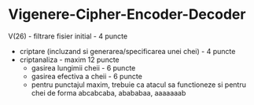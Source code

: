 # Vigenere-Cipher-Encoder-Decoder
V(26) - filtrare fisier initial - 4 puncte
- criptare (incluzand si generarea/specificarea unei chei) - 4 puncte
- criptanaliza - maxim 12 puncte
     - gasirea lungimii cheii - 6 puncte
     - gasirea efectiva a cheii - 6 puncte
     - pentru punctajul maxim, trebuie ca atacul sa functioneze si pentru chei de forma abcabcaba, abababaa, aaaaaaab
